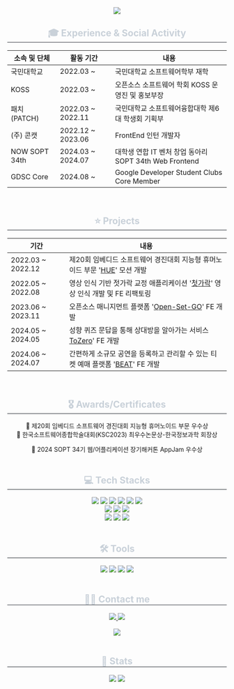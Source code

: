 <div align= "center">
    <img src="https://capsule-render.vercel.app/api?type=waving&color=e19898&height=180&text=Yun%20Sinji&animation=&fontColor=e4d2d2&fontSize=70" />
    </div>
    <div align= "center">
    <h2 style="border-bottom: 1px solid #21262d; color: #c9d1d9;"> 🎓 Experience & Social Activity </h2> 
    <div style="margin: 0 auto; text-align: center;" align= "center">
          </div>
        <table class="tg"><thead>
  <tr>
    <th class="tg-c3ow">소속 및 단체</th>
    <th class="tg-c3ow">활동 기간</th>
    <th class="tg-c3ow">내용</th>
  </tr></thead>
<tbody>
  <tr>
    <td class="tg-c3ow">국민대학교</td>
    <td class="tg-c3ow">2022.03 ~</td>
    <td class="tg-c3ow">국민대학교 소프트웨어학부 재학</td>
  </tr>
  <tr>
    <td class="tg-c3ow">KOSS</td>
    <td class="tg-0pky">2022.03 ~</td>
    <td class="tg-0pky">오픈소스 소프트웨어 학회 KOSS 운영진 및 홍보부장</td>
  </tr>
  <tr>
    <td class="tg-0pky">패치 (PATCH)</td>
    <td class="tg-nrix">2022.03 ~ 2022.11</td>
    <td class="tg-0pky">국민대학교 소프트웨어융합대학 제6대 학생회 기획부</td>
  </tr>
  <tr>
    <td class="tg-baqh">(주) 콘캣</td>
    <td class="tg-0lax">2022.12 ~ 2023.06</td>
    <td class="tg-baqh">FrontEnd 인턴 개발자</td>
  </tr>
  <tr>
    <td class="tg-0lax">NOW SOPT 34th</td>
    <td class="tg-0lax">2024.03 ~ 2024.07</td>
    <td class="tg-0lax">대학생 연합 IT 벤처 창업 동아리 SOPT 34th Web Frontend</td>
  </tr>
 <tr>
    <td class="tg-0lax">GDSC Core</td>
    <td class="tg-0lax">2024.08 ~ </td>
    <td class="tg-0lax">Google Developer Student Clubs Core Member</td>
  </tr>
</tbody>
</table>
</div>
<br/>
    <div align= "center">
    <h2 style="border-bottom: 1px solid #21262d; color: #c9d1d9;"> ⭐ Projects </h2> 
    <div style="margin: 0 auto; text-align: center;" align= "center">
</div>
<table class="tg"><thead>
  <tr>
    <th class="tg-c3ow">기간</th>
    <th class="tg-c3ow">내용</th>
  </tr></thead>
<tbody>
  <tr>
    <td class="tg-c3ow">2022.03 ~ 2022.12</td>
    <td class="tg-c3ow">제20회 임베디드 소프트웨어 경진대회 지능형 휴머노이드 부문 '<a href="https://github.com/2022HUE/2022ESWContest_robot_2005">HUE</a>' 모션 개발</td>
  </tr>
  <tr>
    <td class="tg-c3ow">2022.05 ~ 2022.08</td>
    <td class="tg-0pky">영상 인식 기반 젓가락 교정 애플리케이션 '<a href="https://github.com/2022HUE/Firstick-APP">첫가락</a>' 영상 인식 개발 및 FE 리팩토링</td>
  </tr>
  <tr>
    <td class="tg-0pky">2023.06 ~ 2023.11</td>
    <td class="tg-nrix">오픈소스 매니지먼트 플랫폼 '<a href="https://github.com/AgainIoT/Open-Set-Go">Open-Set-GO</a>' FE 개발</td>
  </tr>
  <tr>
    <td class="tg-baqh">2024.05 ~ 2024.05</td>
    <td class="tg-0lax">성향 퀴즈 문답을 통해 상대방을 알아가는 서비스 <a href="https://github.com/SOPT-Hackathon-Web4/sopkathon-client">ToZero</a>' FE 개발</td>
  </tr>
  <tr>
    <td class="tg-0lax">2024.06 ~ 2024.07</td>
    <td class="tg-0lax">간편하게 소규모 공연을 등록하고 관리할 수 있는 티켓 예매 플랫폼 '<a href="https://github.com/TEAM-BEAT/BEAT-Client">BEAT</a>' FE 개발</td>
  </tr>
</tbody>
</table>
    </div>
    <br/>
     <div align= "center">
    <h2 style="border-bottom: 1px solid #21262d; color: #c9d1d9;"> 🎖️ Awards/Certificates </h2> 
    <div style="margin: 0 auto; text-align: center;" align= "center">
    </div>
<d>🥈 제20회 임베디드 소프트웨어 경진대회 지능형 휴머노이드 부문 우수상</d>
     <br/>
<d>🏅 한국소프트웨어종합학술대회(KSC2023) 최우수논문상-한국정보과학 회장상</d>

<d>🥈 2024 SOPT 34기 웹/어플리케이션 장기해커톤 AppJam 우수상</d>    
<d></d>
<br/>
<div align= "center">
<h2 style="border-bottom: 1px solid #21262d; color: #c9d1d9;"> 💻 Tech Stacks </h2> 
<div style="margin: 0 auto; text-align: center;" align= "center"> <img src="https://img.shields.io/badge/HTML5-E34F26?style=for-the-badge&logo=HTML5&logoColor=white">
      <img src="https://img.shields.io/badge/CSS3-1572B6?style=for-the-badge&logo=CSS3&logoColor=white">
      <img src="https://img.shields.io/badge/Javascript-F7DF1E?style=for-the-badge&logo=Javascript&logoColor=white">
      <img src="https://img.shields.io/badge/typescript-%23007ACC.svg?style=for-the-badge&logo=typescript&logoColor=white">
      <img src="https://img.shields.io/badge/React-61DAFB?style=for-the-badge&logo=React&logoColor=white">
      <img src="https://img.shields.io/badge/StyledComponents-DB7093?style=for-the-badge&logo=StyledComponents&logoColor=white">
      <br/><img src="https://img.shields.io/badge/Dart-0175C2?style=for-the-badge&logo=Dart&logoColor=white">
      <img src="https://img.shields.io/badge/Flutter-02569B?style=for-the-badge&logo=Flutter&logoColor=white">
      <img src="https://img.shields.io/badge/Firebase-DD2C00?style=for-the-badge&logo=Firebase&logoColor=white">
    <br/><img src="https://img.shields.io/badge/Python-3776AB?style=for-the-badge&logo=Python&logoColor=white">
    <img src="https://img.shields.io/badge/OpenCV-5C3EE8?style=for-the-badge&logo=OpenCV&logoColor=white">
    <img src="https://img.shields.io/badge/tensorflow-FF6F00?style=for-the-badge&logo=tensorflow&logoColor=white">
      </div>
</div>
<br/>
<!--     <div align= "center">
<h2 style="border-bottom: 1px solid #21262d; color: #c9d1d9;"> 🤔 Interested In </h2> 
<div style="margin: 0 auto; text-align: center;" align= "center">
      <img src="https://img.shields.io/badge/React Query-FF4154?style=for-the-badge&logo=React Query&logoColor=white">
      <img src="https://img.shields.io/badge/Next.js-000000?style=for-the-badge&logo=Next.js&logoColor=white">
      </div>
</div>
<br/> -->
<div align= "center">
<h2 style="border-bottom: 1px solid #21262d; color: #c9d1d9;"> 🛠️ Tools </h2> 
<div style="margin: 0 auto; text-align: center;" align= "center">
      <img src="https://img.shields.io/badge/Git-F05032?style=for-the-badge&logo=Git&logoColor=white">
      <img src="https://img.shields.io/badge/Github-181717?style=for-the-badge&logo=Github&logoColor=white">
      <img src="https://img.shields.io/badge/Notion-000000?style=for-the-badge&logo=Notion&logoColor=white">
      <img src="https://img.shields.io/badge/Slack-4A154B?style=for-the-badge&logo=Slack&logoColor=white">
      </div>
</div>
<br/>
<div align= "center">
<h2 style="border-bottom: 1px solid #21262d; color: #c9d1d9;"> 🧑‍💻 Contact me </h2> 
<div align= "center"> <a href=https://velog.io/@dawnww/posts> <img src="https://img.shields.io/badge/Velog-20C997?style=for-the-badge&logo=Velog&logoColor=white&link=https://velog.io/@dawnww/posts"> </a>
     <a href=https://www.instagram.com/d_awnww> <img src="https://img.shields.io/badge/Instagram-E4405F?style=for-the-badge&logo=Instagram&logoColor=white&link=https://www.instagram.com/d_awnww"> </a>
      </div>  <br> 
<div align= "center"> <a href="https://hits.seeyoufarm.com"> <img src="https://hits.seeyoufarm.com/api/count/incr/badge.svg?url=https%3A%2F%2Fgithub.com%2Fsinji2102%2F&count_bg=%23000000&title_bg=%23000000&icon=github.svg&icon_color=%23FFFFFF&title=GitHub&edge_flat=false"/></a>
   </div> 
</div>
<br/>
<div align= "center"> 
<h2 style="border-bottom: 1px solid #21262d; color: #c9d1d9;"> 🏅 Stats </h2> <div align= "center"> <img src="https://github-readme-stats.vercel.app/api?username=sinji2102&bg_color=180,ffffff,00000000&title_color=000000&text_color=000000"
     /> <img src="https://github-readme-stats.vercel.app/api/top-langs/?username=sinji2102&layout=compact&bg_color=180,ffffff,00000000&title_color=000000&text_color=000000"
       /> </div> 
</div>
    
